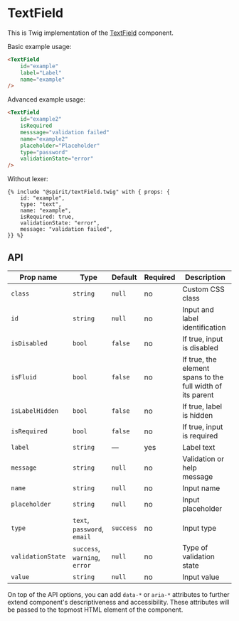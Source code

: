 # TextField

This is Twig implementation of the [TextField] component.

Basic example usage:

```html
<TextField 
    id="example"
    label="Label"
    name="example"
/>

```

Advanced example usage:

```html
<TextField 
    id="example2"
    isRequired
    messsage="validation failed"
    name="example2"
    placeholder="Placeholder"
    type="password"
    validationState="error" 
/>

```

Without lexer:

```twig
{% include "@spirit/textField.twig" with { props: {
    id: "example",
    type: "text",
    name: "example",
    isRequired: true,
    validationState: "error",
    message: "validation failed",
}} %}
```

## API

| Prop name         | Type                          | Default   | Required | Description                                                |
|-------------------|-------------------------------|-----------|----------|------------------------------------------------------------|
| `class`           | `string`                      | `null`    | no       | Custom CSS class                                           |
| `id`              | `string`                      | `null`    | no       | Input and label identification                             |
| `isDisabled`      | `bool`                        | `false`   | no       | If true, input is disabled                                 |
| `isFluid`         | `bool`                        | `false`   | no       | If true, the element spans to the full width of its parent |
| `isLabelHidden`   | `bool`                        | `false`   | no       | If true, label is hidden                                   |
| `isRequired`      | `bool`                        | `false`   | no       | If true, input is required                                 |
| `label`           | `string`                      | —         | yes      | Label text                                                 |
| `message`         | `string`                      | `null`    | no       | Validation or help message                                 |
| `name`            | `string`                      | `null`    | no       | Input name                                                 |
| `placeholder`     | `string`                      | `null`    | no       | Input placeholder                                          |
| `type`            | `text`, `password`, `email`   | `success` | no       | Input type                                                 |
| `validationState` | `success`, `warning`, `error` | `null`    | no       | Type of validation state                                   |
| `value`           | `string`                      | `null`    | no       | Input value                                                |

On top of the API options, you can add `data-*` or `aria-*` attributes to
further extend component's descriptiveness and accessibility. These attributes
will be passed to the topmost HTML element of the component.

[TextField]: https://github.com/lmc-eu/spirit-design-system/tree/main/packages/web/src/scss/components/TextField
